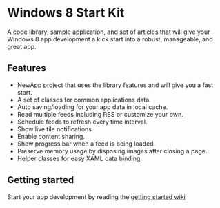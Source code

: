 Windows 8 Start Kit
===================

A code library, sample application, and set of articles that will give your Windows 8 app development a kick start into a robust, manageable, and great app.

Features
--------
- NewApp project that uses the library features and will give you a fast start.
- A set of classes for common applications data.
- Auto saving/loading for your app data in local cache.
- Read multiple feeds including RSS or customize your own.
- Schedule feeds to refresh every time interval.
- Show live tile notifications.
- Enable content sharing.
- Show progress bar when a feed is being loaded.
- Preserve memory usage by disposing images after closing a page.
- Helper classes for easy XAML data binding.

Getting started
---------------
Start your app development by reading the [getting started wiki](https://github.com/LinkDev/Windows8StartKit/wiki)
